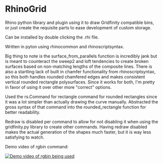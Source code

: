 # RhinoGrid
Rhino python library and plugin using it to draw Gridfinity compatible bins, or just create the requisite parts to ease development of custom storage.

Can be installed by double clicking the .rhi file.

Written in pyton using rhinocommon and rhinoscriptsyntax.

Big thing to note is the surface_from_parallels function is incredibly jank but is meant to counteract the sweep2 and loft tendencies to create broken surfaces based on non-matching lengths of the composite lines. There is also a startling lack of built in chamfer functionality from rhinoscriptsyntax, so this both handles rounded chamfered edges and makes consistent vertical rounded rectangle polysurfaces. Since it works for both, I'm pretty in favor of using it over other more "correct" options.

Used the rs.Command for rectangle command for rounded rectangles since it was a lot simpler than actually drawing the curve manually. Abstracted the gross syntax of that command into the rounded_rectangle function for better readability.

Redraw is disabled per command to allow for not disabling it when using the gridfinity.py library to create other commands. Having redraw disabled makes the actual generation of the shapes much faster, but it is way less satisfying to watch.

Demo video of rgbin command:

[![Demo video of rgbin being used](https://www.youtube.com/watch?v=D340Aelf3B4/0.jpg)](https://www.youtube.com/watch?v=D340Aelf3B4)

